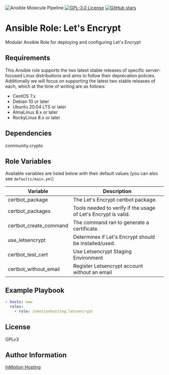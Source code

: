 ![Ansible Molecule Pipeline](https://github.com/inmotionhosting/ansible-role-letsencrypt/actions/workflows/main.yml/badge.svg) [![GPL-3.0 License](https://img.shields.io/github/license/inmotionhosting/ansible-role-letsencrypt.svg?color=blue)](https://github.com/inmotionhosting/ansible-role-letsencrypt/blob/master/LICENSE) [![GitHub stars](https://img.shields.io/github/stars/inmotionhosting/ansible-role-letsencrypt.svg)](https://github.com/inmotionhosting/ansible-role-letsencrypt/stargazers)

# Ansible Role: Let's Encrypt

Modular Ansible Role for deploying and configuring Let's Encrypt

## Requirements
This Ansible role supports the two latest stable releases of specific
server-focused Linux distributions and aims to follow their deprecation
policies. Additionally we will focus on supporting the latest two stable
releases of each, which at the time of writing are as follows:

* CentOS 7.x
* Debian 10 or later
* Ubuntu 20.04 LTS or later
* AlmaLinux 8.x or later
* RockyLinux 8.x or later

## Dependencies

community.crypto

## Role Variables

Available variables are listed below with their default values (you can also see `defaults/main.yml`)

| Variable | Description |
| -------- | ----------- |
| certbot_package | The Let's Encrypt certbot package.
| certbot_packages | Tools needed to verify if the usage of Let's Encrypt is valid.
| certbot_create_command | The command ran to generate a certificate.
| use_letsencrypt | Determines if Let's Encrypt should be installed/used.
| certbot_test_cert | Use Letsencrypt Staging Environment
| certbot_without_email | Register Letsencrypt account without an email

## Example Playbook

```yaml
- hosts: www
  roles:
    - role: inmotionhosting.letsencrypt
```

## License

GPLv3

## Author Information

[InMotion Hosting](https://inmotionhosting.com)

